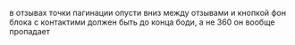 
в отзывах точки пагинации опусти вниз между отзывами и кнопкой
фон блока с контактими должен быть до конца боди, а не 360 он вообще пропадает